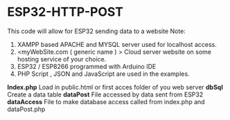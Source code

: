 # ESP32-HTTP-POST
This code will allow for ESP32 sending  data to a  website
Note:
1)	XAMPP based APACHE and MYSQL server used for localhost access.
2)	<myWebSite.com ( generic name ) > Cloud server website   on some hosting service of your choice.
3)	ESP32 / ESP8266 programmed with Arduino IDE
4)	PHP Script , JSON and JavaScript are used in the examples.

**Index.php**
  Load in public.html or first acces folder of you web server
**dbSql**
  Create a data table
**dataPost**
  File accessed by data sent from ESP32
**dataAccess**
  File to make database access called from index.php and dataPost.php
  
